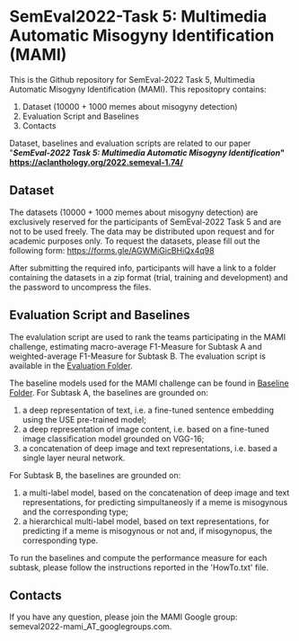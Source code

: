 # SemEval2022-Task 5: Multimedia Automatic Misogyny Identification (MAMI)
This is the Github repository for SemEval-2022 Task 5, Multimedia Automatic Misogyny Identification (MAMI). This repositopry contains:
1. Dataset (10000 + 1000 memes about misogyny detection)
2. Evaluation Script and Baselines
4. Contacts

Dataset, baselines and evaluation scripts are related to our paper "**_SemEval-2022 Task 5: Multimedia Automatic Misogyny Identification_" https://aclanthology.org/2022.semeval-1.74/** 

## Dataset 
The datasets (10000 + 1000 memes about misogyny detection) are exclusively reserved for the participants of SemEval-2022 Task 5 and are not to be used freely. The data may be distributed upon request and for academic purposes only. To request the datasets, please fill out the following form: https://forms.gle/AGWMiGicBHiQx4q98

After submitting the required info, participants will have  a link to a folder containing the datasets in a zip format (trial, training and development) and the password to uncompress the files.

## Evaluation Script and Baselines
The evalulation script are used to rank the teams participating in the MAMI challenge, estimating macro-average F1-Measure for Subtask A and weighted-average F1-Measure for Subtask B. The evaluation script is available in the [Evaluation Folder](https://github.com/MIND-Lab/MAMI/tree/main/Evaluation).

The baseline models used for the MAMI challenge can be found in [Baseline Folder](https://github.com/MIND-Lab/MAMI/tree/main/Baselines).
For Subtask A, the baselines are grounded on:
1. a deep representation of text, i.e. a fine-tuned sentence embedding using the USE pre-trained model;
2. a deep representation of image content, i.e. based on a fine-tuned image classification model grounded on VGG-16;
3. a concatenation of deep image and text representations, i.e. based a single layer neural network.

For Subtask B, the baselines are grounded on:
1. a multi-label model, based on the concatenation of deep image and text representations, for predicting simpultaneosly if a meme is misogynous and the corresponding type;
2. a hierarchical multi-label model, based on text representations, for predicting if a meme is misogynous or not and, if misogynopus, the corresponding type.

 To run the baselines and compute the performance measure for each subtask, please follow the instructions reported in the 'HowTo.txt' file.

## Contacts
If you have any question, please join the MAMI Google group: semeval2022-mami_AT_googlegroups.com.
